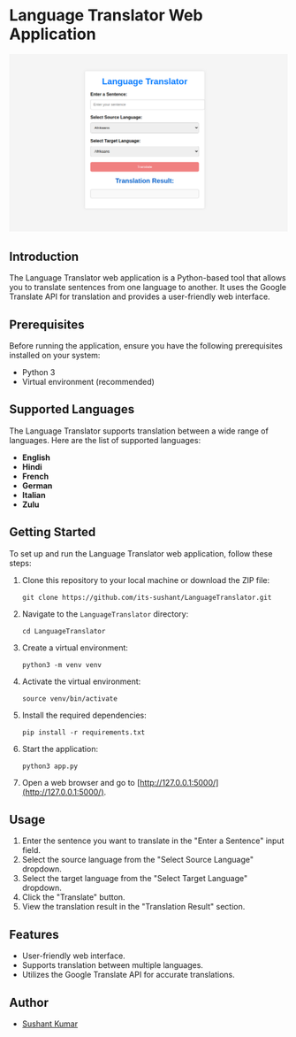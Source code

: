 # Language Translator Web Application

![Translator Demo](static/translator_image.png)

## Introduction

The Language Translator web application is a Python-based tool that allows you to translate sentences from one language to another. It uses the Google Translate API for translation and provides a user-friendly web interface.

## Prerequisites

Before running the application, ensure you have the following prerequisites installed on your system:

- Python 3
- Virtual environment (recommended)


## Supported Languages

The Language Translator supports translation between a wide range of languages. Here are the list of supported languages:

- **English**
- **Hindi**
- **French**
- **German**
- **Italian**
- **Zulu**

## Getting Started

To set up and run the Language Translator web application, follow these steps:

1. Clone this repository to your local machine or download the ZIP file:

    ```shell
    git clone https://github.com/its-sushant/LanguageTranslator.git
    ```

2. Navigate to the `LanguageTranslator` directory:

    ```shell
    cd LanguageTranslator
    ```

3. Create a virtual environment:

    ```shell
    python3 -m venv venv
    ```

4. Activate the virtual environment:

    ```shell
    source venv/bin/activate
    ```

5. Install the required dependencies:

    ```shell
    pip install -r requirements.txt
    ```

6. Start the application:

    ```shell
    python3 app.py
    ```

7. Open a web browser and go to [http://127.0.0.1:5000/](http://127.0.0.1:5000/).

## Usage

1. Enter the sentence you want to translate in the "Enter a Sentence" input field.
2. Select the source language from the "Select Source Language" dropdown.
3. Select the target language from the "Select Target Language" dropdown.
4. Click the "Translate" button.
5. View the translation result in the "Translation Result" section.

## Features

- User-friendly web interface.
- Supports translation between multiple languages.
- Utilizes the Google Translate API for accurate translations.

## Author

- [Sushant Kumar](https://github.com/its-sushant)

